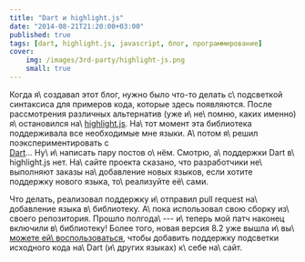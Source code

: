 ```yaml
---
title: "Dart и highlight.js"
date: "2014-08-21T21:20:00+03:00"
published: true
tags: [dart, highlight.js, javascript, блог, программирование]
cover:
    img: /images/3rd-party/highlight-js.png
    small: true
---
```


Когда я\ создавал этот блог, нужно было что-то делать с\ подсветкой синтаксиса для примеров кода, которые здесь
появляются. После рассмотрения различных альтернатив (уже и\ не\ помню, каких именно) я\ остановился на\ [highlight.js].
На\ тот момент эта библиотека поддерживала все необходимые мне языки. А\ потом я\ решил поэкспериментировать с\
[Dart]... Ну\ и\ написать пару постов о\ нём. Смотрю, а\ поддержки Dart в\ highlight.js нет. На\ сайте проекта сказано,
что разработчики не\ выполняют заказы на\ добавление новых языков, если хотите поддержку нового языка, то\ реализуйте
её\ сами.

Что делать, реализовал поддержку и\ отправил pull request на\ добавление языка в\ библиотеку. А\ пока использовал свою
сборку из\ своего репозитория. Прошло полгода\ --- и\ теперь мой патч наконец включили в\ библиотеку! Более того, новая
версия 8.2 уже вышла и\ вы\ [можете ей\ воспользоваться][download], чтобы добавить поддержку подсветки исходного кода
на\ Dart (и\ других языках) к\ себе на\ сайт.

[Dart]: https://www.dartlang.org/
[download]: https://highlightjs.org/download/
[highlight.js]: https://highlightjs.org/
